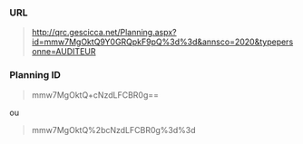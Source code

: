 
### URL

> http://qrc.gescicca.net/Planning.aspx?id=mmw7MgOktQ9Y0GRQpkF9pQ%3d%3d&annsco=2020&typepersonne=AUDITEUR

### Planning ID 

> mmw7MgOktQ+cNzdLFCBR0g== 

ou

> mmw7MgOktQ%2bcNzdLFCBR0g%3d%3d
